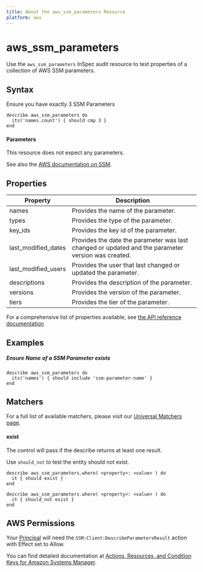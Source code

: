 ```yaml
---
title: About the aws_ssm_parameters Resource
platform: aws
---
```


# aws\_ssm\_parameters

Use the `aws_ssm_parameters` InSpec audit resource to test properties of a collection of AWS SSM parameters.

## Syntax

 Ensure you have exactly 3 SSM Parameters

    describe aws_ssm_parameters do
      its('names.count') { should cmp 3 }
    end
    
#### Parameters

This resource does not expect any parameters.

See also the [AWS documentation on SSM](https://docs.aws.amazon.com/systems-manager/?id=docs_gateway).

## Properties

|Property                     | Description|
| ---                         | --- |
|names    | Provides the name of the parameter. |
|types    | Provides the type of the parameter. |
|key_ids    | Provides the key id of the parameter. |
|last\_modified\_dates    | Provides the date the parameter was last changed or updated and the parameter version was created. |
|last\_modified\_users    | Provides the user that last changed or updated the parameter. |
|descriptions    | Provides the description of the parameter. |
|versions    | Provides the version of the parameter. |
|tiers    | Provides the tier of the parameter. |

For a comprehensive list of properties available, see [the API reference documentation](https://docs.aws.amazon.com/systems-manager/latest/APIReference/API_Parameter.html)

## Examples

##### Ensure Name of a SSM Parameter exists
    describe aws_ssm_parameters do
      its('names') { should include 'ssm-parameter-name' }
    end

## Matchers

For a full list of available matchers, please visit our [Universal Matchers page](https://www.inspec.io/docs/reference/matchers/).

#### exist

The control will pass if the describe returns at least one result.

Use `should_not` to test the entity should not exist.

    describe aws_ssm_parameters.where( <property>: <value> ) do
      it { should exist }
    end

    describe aws_ssm_parameters.where( <property>: <value> ) do
      it { should_not exist }
    end

## AWS Permissions

Your [Principal](https://docs.aws.amazon.com/IAM/latest/UserGuide/intro-structure.html#intro-structure-principal) will need the `SSM:Client:DescribeParametersResult` action with Effect set to Allow.

You can find detailed documentation at [Actions, Resources, and Condition Keys for Amazon Systems Manager](https://docs.aws.amazon.com/IAM/latest/UserGuide/list_awssystemsmanager.html).